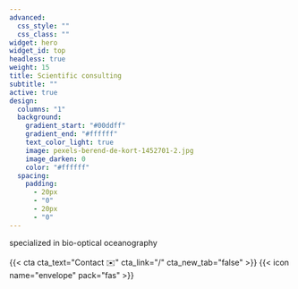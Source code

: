 ```yaml
---
advanced:
  css_style: ""
  css_class: ""
widget: hero
widget_id: top
headless: true
weight: 15
title: Scientific consulting
subtitle: ""
active: true
design:
  columns: "1"
  background:
    gradient_start: "#00ddff"
    gradient_end: "#ffffff"
    text_color_light: true
    image: pexels-berend-de-kort-1452701-2.jpg
    image_darken: 0
    color: "#ffffff"
  spacing:
    padding:
      - 20px
      - "0"
      - 20px
      - "0"
---
```

specialized in bio-optical oceanography
<br>
<br>
{{< cta cta_text="Contact :envelope:</i>" cta_link="/" cta_new_tab="false" >}}
{{< icon name="envelope" pack="fas" >}}
